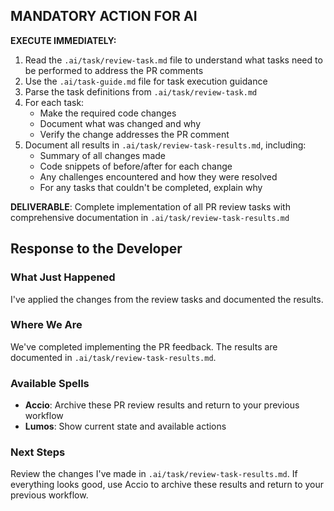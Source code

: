 ## MANDATORY ACTION FOR AI

**EXECUTE IMMEDIATELY:**

1. Read the `.ai/task/review-task.md` file to understand what tasks need to be performed to address the PR comments
2. Use the `.ai/task-guide.md` file for task execution guidance
3. Parse the task definitions from `.ai/task/review-task.md`
4. For each task:
   - Make the required code changes
   - Document what was changed and why
   - Verify the change addresses the PR comment
5. Document all results in `.ai/task/review-task-results.md`, including:
   - Summary of all changes made
   - Code snippets of before/after for each change
   - Any challenges encountered and how they were resolved
   - For any tasks that couldn't be completed, explain why

**DELIVERABLE**: Complete implementation of all PR review tasks with comprehensive documentation in `.ai/task/review-task-results.md`

## Response to the Developer

### What Just Happened

I've applied the changes from the review tasks and documented the results.

### Where We Are

We've completed implementing the PR feedback. The results are documented in `.ai/task/review-task-results.md`.

### Available Spells

- **Accio**: Archive these PR review results and return to your previous workflow
- **Lumos**: Show current state and available actions

### Next Steps

Review the changes I've made in `.ai/task/review-task-results.md`. If everything looks good, use Accio to archive these results and return to your previous workflow.
